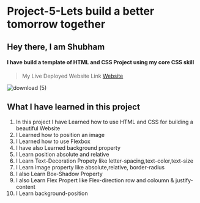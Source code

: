 # Project-5-Lets build a better tomorrow together

## Hey there, I am Shubham

#### I have build a template of HTML and CSS Project using my core CSS skill

> My Live Deployed Website Link [Website]()  

![download (5)](https://user-images.githubusercontent.com/101961231/182039073-7d31f81e-9514-48c7-8a8f-d63aa83c8fbb.png)


 ## What I have learned in this project

1. In this project I have Learned how to use HTML and CSS for building a beautiful Website  
2. I Learned how to position an image   
3. I Learned how to use Flexbox  
4. I have also Learned background property  
5. I Learn position absolute and relative  
6. I Learn Text-Decoration Propety like letter-spacing,text-color,text-size  
7. I Learn image property like absolute,relative, border-radius  
8. I also Learn Box-Shadow Property  
9. I also Learn Flex Propert like Flex-direction row and coloumn & justify-content  
10. I Learn background-position